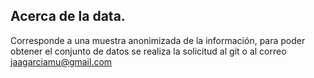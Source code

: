 ## Acerca de la data.

Corresponde a una muestra anonimizada de la información, para poder obtener el conjunto de  datos se realiza la solicitud al git o al correo jaagarciamu@gmail.com
